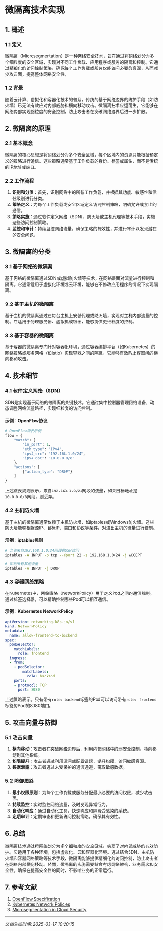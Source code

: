 # 微隔离技术实现

## 1. 概述

### 1.1 定义
微隔离（Microsegmentation）是一种网络安全技术，旨在通过将网络划分为多个细粒度的安全区域，实现对不同工作负载、应用程序或服务的隔离和控制。它通过精细化的访问控制策略，确保每个工作负载或服务仅能访问必要的资源，从而减少攻击面，提高整体网络安全性。

### 1.2 背景
随着云计算、虚拟化和容器化技术的普及，传统的基于网络边界的防护手段（如防火墙）已无法有效应对内部威胁和横向移动攻击。微隔离技术应运而生，它能够在网络内部实现细粒度的安全控制，防止攻击者在突破网络边界后进一步扩散。

## 2. 微隔离的原理

### 2.1 基本概念
微隔离的核心思想是将网络划分为多个安全区域，每个区域内的资源只能根据预定义的策略进行通信。这些策略通常基于工作负载的身份、标签或属性，而不是传统的IP地址或端口。

### 2.2 工作流程
1. **识别和分类**：首先，识别网络中的所有工作负载，并根据其功能、敏感性和信任级别进行分类。
2. **策略定义**：为每个工作负载或安全区域定义访问控制策略，明确允许或禁止的通信。
3. **策略实施**：通过软件定义网络（SDN）、防火墙或主机代理等技术手段，实施这些访问控制策略。
4. **监控和审计**：持续监控网络流量，确保策略的有效性，并进行审计以发现潜在的安全问题。

## 3. 微隔离的分类

### 3.1 基于网络的微隔离
基于网络的微隔离通过SDN或虚拟防火墙等技术，在网络层面对流量进行控制和隔离。它通常适用于虚拟化环境或云环境，能够在不修改应用程序的情况下实现隔离。

### 3.2 基于主机的微隔离
基于主机的微隔离通过在每台主机上安装代理或防火墙，实现对主机内部流量的控制。它适用于物理服务器、虚拟机或容器，能够提供更细粒度的控制。

### 3.3 基于容器的微隔离
基于容器的微隔离专门针对容器化环境，通过容器编排平台（如Kubernetes）的网络策略或服务网格（如Istio）实现容器之间的隔离。它能够有效防止容器间的横向移动攻击。

## 4. 技术细节

### 4.1 软件定义网络（SDN）
SDN是实现基于网络的微隔离的关键技术。它通过集中控制器管理网络设备，动态调整网络流量路径，实现细粒度的访问控制。

#### 示例：OpenFlow协议
```python
# OpenFlow流表示例
flow = {
    "match": {
        "in_port": 1,
        "eth_type": "IPv4",
        "ipv4_src": "192.168.1.0/24",
        "ipv4_dst": "10.0.0.0/8"
    },
    "actions": [
        {"action_type": "DROP"}
    ]
}
```
上述流表规则表示，来自`192.168.1.0/24`网段的流量，如果目标地址是`10.0.0.0/8`网段，则丢弃。

### 4.2 主机防火墙
基于主机的微隔离通常依赖于主机防火墙，如iptables或Windows防火墙。这些防火墙能够根据源IP、目标IP、端口和协议等条件，对进出主机的流量进行控制。

#### 示例：iptables规则
```bash
# 允许来自192.168.1.0/24网段的SSH访问
iptables -A INPUT -p tcp --dport 22 -s 192.168.1.0/24 -j ACCEPT

# 拒绝所有其他流量
iptables -A INPUT -j DROP
```

### 4.3 容器网络策略
在Kubernetes中，网络策略（NetworkPolicy）用于定义Pod之间的通信规则。通过标签选择器，可以精确控制哪些Pod可以相互通信。

#### 示例：Kubernetes NetworkPolicy
```yaml
apiVersion: networking.k8s.io/v1
kind: NetworkPolicy
metadata:
  name: allow-frontend-to-backend
spec:
  podSelector:
    matchLabels:
      role: frontend
  ingress:
  - from:
    - podSelector:
        matchLabels:
          role: backend
    ports:
    - protocol: TCP
      port: 8080
```
上述策略表示，只有带有`role: backend`标签的Pod可以访问带有`role: frontend`标签的Pod的8080端口。

## 5. 攻击向量与防御

### 5.1 攻击向量
1. **横向移动**：攻击者在突破网络边界后，利用内部网络中的弱安全控制，横向移动到其他系统。
2. **权限提升**：攻击者通过利用漏洞或配置错误，提升权限，访问敏感资源。
3. **数据泄露**：攻击者通过未受保护的通信通道，窃取敏感数据。

### 5.2 防御思路
1. **最小权限原则**：为每个工作负载或服务分配最小必要的访问权限，减少攻击面。
2. **持续监控**：实时监控网络流量，及时发现异常行为。
3. **自动化响应**：通过自动化工具，快速响应和隔离受感染的系统。
4. **定期审计**：定期审查和更新访问控制策略，确保其有效性。

## 6. 总结

微隔离技术通过将网络划分为多个细粒度的安全区域，实现了对内部威胁的有效防护。它适用于各种环境，包括虚拟化、云和容器化环境。通过结合SDN、主机防火墙和容器网络策略等技术手段，微隔离能够提供精细化的访问控制，防止攻击者在网络内部横向移动。然而，微隔离的实施需要综合考虑网络架构、业务需求和安全性，确保在提高安全性的同时，不影响业务的正常运行。

## 7. 参考文献
1. [OpenFlow Specification](https://opennetworking.org/software-defined-standards/specifications/)
2. [Kubernetes Network Policies](https://kubernetes.io/docs/concepts/services-networking/network-policies/)
3. [Microsegmentation in Cloud Security](https://www.cloudsecurityalliance.org/artifacts/microsegmentation-in-cloud-security/)

---

*文档生成时间: 2025-03-17 10:20:15*
